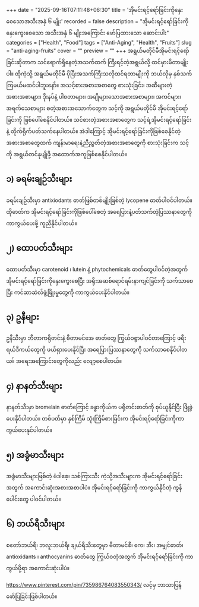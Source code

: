 +++
date = "2025-09-16T07:11:48+06:30"
title = 'အိုမင်းရင့်ရော်ခြင်းကိုနှေးစေသောအသီးအနှံ ၆ မျိုး'
recorded = false
description = "အိုမင်းရင့်ရော်ခြင်းကိုနှေးကွေးစေသော အသီးအနှံ ၆ မျိုးအကြောင်း ဖော်ပြထားသော ဆောင်းပါး"
categories = ["Health", "Food"]
tags = ["Anti-Aging", "Health", "Fruits"]
slug = "anti-aging-fruits"
cover = ""
preview = ""
+++
အရွယ်မတိုင်မီအိုမင်းရင့်ရော်ခြင်းဆိုတာက သင်ရောက်ရှိနေတဲ့အသက်ထက် ကြီးရင့်တဲ့အရွယ်လို့ ထင်မှားမိတာမျိုးပါ။ ထိုကဲ့သို့ အရွယ်မတိုင်မီ ပိုပြီးအသက်ကြီးသလိုထင်ရတာမျိုးကို ဘယ်လိုမှ နှစ်သက်ကြမယ်မထင်ပါဘူးနော်။ အသင့်စားအစားအစာတွေ စားသုံးခြင်း၊ အဆီများတဲ့အစားအစာများ၊ ဒိုးနပ်နဲ့ ပါစတာများ၊ အချိုများသောအစားအစာများ၊ အကင်များ၊ အရက်သေစာများ စတဲ့အစားအသောက်တွေက သင့်ကို အရွယ်မတိုင်မီ အိုမင်းရင့်ရော်ခြင်းကို ဖြစ်ပေါ်စေနိုင်ပါတယ်။ သင်စားတဲ့အစားအစာတွေက သင့်ရဲ့အိုမင်းရင့်ရော်ခြင်းနဲ့ တိုက်ရိုက်ပတ်သက်နေပါတယ်။ အဲဒါကြောင့် အိုမင်းရင့်ရော်ခြင်းကိုဖြစ်စေနိုင်တဲ့အစားအစာတွေထက် ကျန်းမာရေးနဲ့ညီညွှတ်တဲ့အစားအစာတွေကို စားသုံးခြင်းက သင့်ကို အရွယ်တင်နုပျိုဖို့ အထောက်အကူဖြစ်စေနိုင်ပါတယ်။

## ၁) ခရမ်းချဉ်သီးများ
ခရမ်းချဉ်သီးမှာ antixiodants ဓာတ်ဖြစ်တစ်မျိုးဖြစ်တဲ့ lycopene ဓာတ်ပါဝင်ပါတယ်။ ထိုဓာတ်က အိုမင်းရင့်ရော်ခြင်းကိုဖြစ်ပေါ်စေတဲ့ အရေပြားနဲ့ပတ်သက်တဲ့ပြဿနာတွေကို ကာကွယ်ပေးဖို့ ကူညီနိုင်ပါတယ်။

## ၂) ထောပတ်သီးများ
ထောပတ်သီးမှာ carotenoid ၊ lutein နဲ့ phytochemicals ဓာတ်တွေပါဝင်တဲ့အတွက် အိုမင်းရင့်ရော်ခြင်းကိုနှေးကွေးစေပြီး အရိုးအဆစ်ရောင်ရမ်းနာကျင်ခြင်းကို သက်သာစေပြီး ကင်ဆာဆဲလ်ဖွံ့ဖြိုးမှုတွေကို ကာကွယ်ပေးနိုင်ပါတယ်။

## ၃) ဥနီများ
ဥနီသီးမှာ ဘီတာကရိုတင်းနဲ့ ဗီတာမင်အေ ဓာတ်တွေ ကြွယ်ဝစွာပါဝင်တာကြောင့် ဖရီးရယ်ဒီကယ်တွေကို ဖယ်ရှားပေးနိုင်ပြီး အရေပြားပြဿနာတွေကို သက်သာစေနိုင်ပါတယ။် အရေးအကြောင်းတွေကိုလည်း လျော့စေပါတယ်။

## ၄) နာနတ်သီးများ
နာနတ်သီးမှာ bromelain ဓာတ်ကြောင့် ခန္ဓာကိုယ်က ပရိုတင်းဓာတ်ကို စုပ်ယူနိုင်ပြီး ဖြိုခွဲပေးနိုင်ပါတယ်။ တစ်ပတ်မှာ နှစ်ကြိမ် သုံးကြိမ်စားခြင်းက အိုမင်းရင့်ရော်ခြင်းကိုကာကွယ်ပေးနုင်ပါတယ်။

## ၅) အခွံမာသီးများ
အခွံမာသီးများဖြစ်တဲ့ ဗံဒါစေ့၊ သစ်ကြားသီး ကဲ့သို့အသီးများက အိုမင်းရင့်ရော်ခြင်းအတွက် အကောင်းဆုံးအစားအစာပါပဲ။ အိုမင်းရင့်ရော်ခြင်းကို ကာကွယ်နိုင်တဲ့ ကွန်ပေါင်းတွေ ပါဝင်ပါတယ်။

## ၆) ဘယ်ရီသီးများ
စတော်ဘယ်ရီ၊ ဘလူးဘယ်ရီ၊ ချယ်ရီသီးတွေမှာ ဗီတာမင်စီ၊ ကေ၊ အီး၊ အမျှင်ဓာတ်၊ antioxidants ၊ anthocyanins ဓာတ်တွေ ကြွယ်ဝတဲ့အတွက် အိုမင်းရင့်ရော်ခြင်းကို ကာကွယ်ဖို့ရာ အကောင်းဆုံးပါပဲ။

https://www.pinterest.com/pin/735986764083550343/ လင့်မှ ဘာသာပြန်ဖော်ပြခြင်းဖြစ်ပါတယ်။
